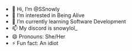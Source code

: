 - 👋 Hi, I’m @SSnowly
- 👀 I’m interested in Being Alive
- 🌱 I’m currently learning Software Development
- 📫 My discord is snowylol_
- 😄 Pronouns: She/Her
- ⚡ Fun fact: An idiot
